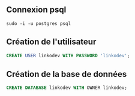 ## Connexion psql
```
sudo -i -u postgres psql
```


## Création de l'utilisateur

```SQL
CREATE USER linkodev WITH PASSWORD 'linkodev';
```

## Création de la base de données

```SQL
CREATE DATABASE linkodev WITH OWNER linkodev;
```
